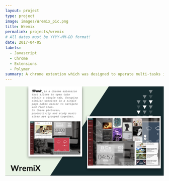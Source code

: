 ```yaml
---
layout: project
type: project
image: images/Wremix_pic.png
title: Wremix
permalink: projects/wremix
# All dates must be YYYY-MM-DD format!
date: 2017-04-05
labels:
  - Javascript
  - Chrome
  - Extensions
  - Polymer
summary: A chrome extention which was designed to operate multi-tasks in one tab. Aims to group websites with similar purpose together. WremiX makes accessing frequently used websites more comfortable and navigating a browser becomes less cluttered.
---
```


<img class="ui massive fluid rounded image" src="../images/Wremix_des.png">

